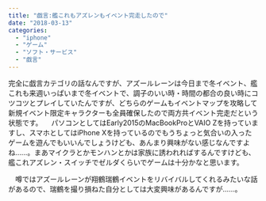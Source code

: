 ```yaml
---
title: "戯言:艦これもアズレンもイベント完走したので"
date: "2018-03-13"
categories: 
  - "iphone"
  - "ゲーム"
  - "ソフト・サービス"
  - "戯言"
---
```


完全に戯言カテゴリの話なんですが、アズールレーンは今日まで冬イベント、艦これも来週いっぱいまで冬イベントで、調子のいい時・時間の都合の良い時にコツコツとプレイしていたんですが、どちらのゲームもイベントマップを攻略して新規イベント限定キャラクターも全員確保したので両方共イベント完走だという状態です。 　パソコンとしてはEarly2015のMacBookProとVAIO Zを持っていますし、スマホとしてはiPhone Xを持っているのでもうちょっと気合いの入ったゲームを遊んでもいいんでしょうけども、あんまり興味がない感じなんですよね……。まあマイクラとかモンハンとかは家族に誘われればするんですけども、艦これアズレン・スイッチでゼルダくらいでゲームは十分かなと思います。

　噂ではアズールレーンが翔鶴瑞鶴イベントをリバイバルしてくれるみたいな話があるので、瑞鶴を撮り損ねた自分としては大変興味があるんですが……。
